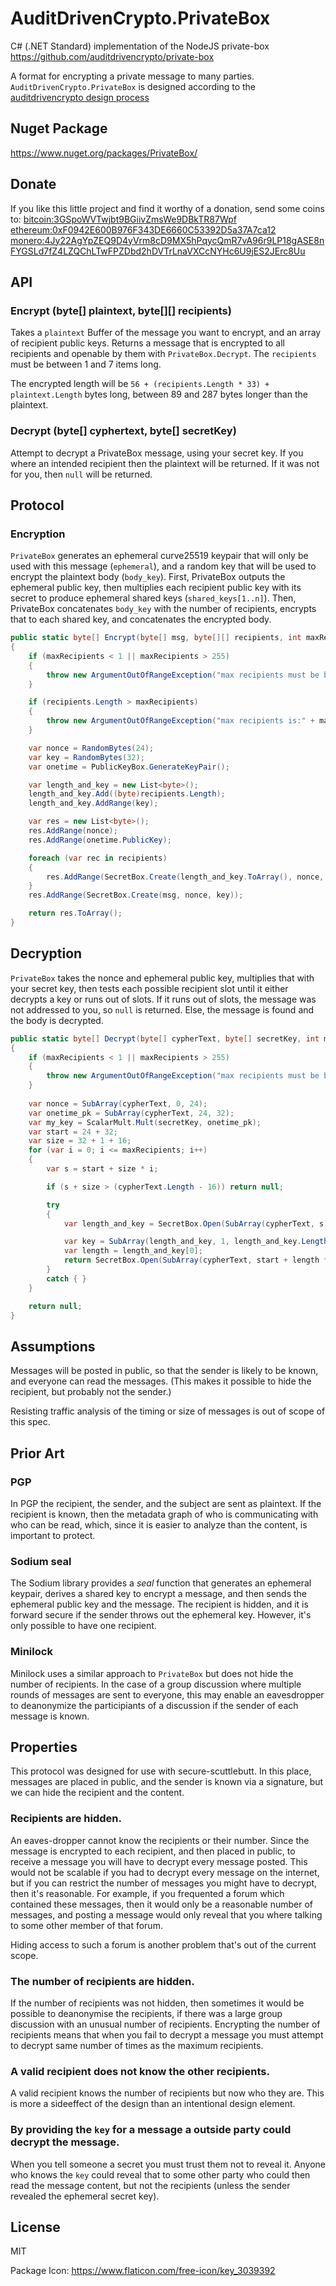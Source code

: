 # AuditDrivenCrypto.PrivateBox
C# (.NET Standard) implementation of the NodeJS private-box https://github.com/auditdrivencrypto/private-box

A format for encrypting a private message to many parties.
`AuditDrivenCrypto.PrivateBox` is designed according to the [auditdrivencrypto design process](https://github.com/crypto-browserify/crypto-browserify/issues/128)

## Nuget Package
https://www.nuget.org/packages/PrivateBox/

## Donate
If you like this little project and find it worthy of a donation, send some coins to:
<bitcoin:3GSpoWVTwjbt9BGiivZmsWe9DBkTR87Wpf>
<ethereum:0xF0942E600B976F343DE6660C53392D5a37A7ca12>
<monero:4Jy22AgYpZEQ9D4yVrm8cD9MX5hPqycQmR7vA96r9LP18gASE8nFYGSLd7fZ4LZQChLTwFPZDbd2hDVTrLnaVXCcNYHc6U9jES2JErc8Uu>

## API

### Encrypt (byte[] plaintext, byte[][] recipients)

Takes a `plaintext` Buffer of the message you want to encrypt,
and an array of recipient public keys.
Returns a message that is encrypted to all recipients
and openable by them with `PrivateBox.Decrypt`.
The `recipients` must be between 1 and 7 items long.

The encrypted length will be `56 + (recipients.Length * 33) + plaintext.Length` bytes long,
between 89 and 287 bytes longer than the plaintext.

### Decrypt (byte[] cyphertext, byte[] secretKey)

Attempt to decrypt a PrivateBox message, using your secret key.
If you where an intended recipient then the plaintext will be returned.
If it was not for you, then `null` will be returned.

## Protocol

### Encryption

`PrivateBox` generates an ephemeral curve25519 keypair that will only be used with this message (`ephemeral`),
and a random key that will be used to encrypt the plaintext body (`body_key`).
First, PrivateBox outputs the ephemeral public key, then multiplies each recipient public key
with its secret to produce ephemeral shared keys (`shared_keys[1..n]`).
Then, PrivateBox concatenates `body_key` with the number of recipients,
encrypts that to each shared key, and concatenates the encrypted body.

``` c#
public static byte[] Encrypt(byte[] msg, byte[][] recipients, int maxRecipients = DEFAULT_MAX)
{
	if (maxRecipients < 1 || maxRecipients > 255)
	{
		throw new ArgumentOutOfRangeException("max recipients must be between 1 and 255.");
	}

	if (recipients.Length > maxRecipients)
	{
		throw new ArgumentOutOfRangeException("max recipients is:" + maxRecipients + " found:" + recipients.Length);
	}

	var nonce = RandomBytes(24);
	var key = RandomBytes(32);
	var onetime = PublicKeyBox.GenerateKeyPair();

	var length_and_key = new List<byte>();
	length_and_key.Add((byte)recipients.Length);
	length_and_key.AddRange(key);

	var res = new List<byte>();
	res.AddRange(nonce);
	res.AddRange(onetime.PublicKey);

	foreach (var rec in recipients)
	{
		res.AddRange(SecretBox.Create(length_and_key.ToArray(), nonce, ScalarMult.Mult(onetime.PrivateKey, rec)));
	}
	res.AddRange(SecretBox.Create(msg, nonce, key));

	return res.ToArray();
}
```

## Decryption

`PrivateBox` takes the nonce and ephemeral public key,
multiplies that with your secret key, then tests each possible
recipient slot until it either decrypts a key or runs out of slots.
If it runs out of slots, the message was not addressed to you,
so `null` is returned. Else, the message is found and the body
is decrypted.

``` c#
public static byte[] Decrypt(byte[] cypherText, byte[] secretKey, int maxRecipients = DEFAULT_MAX)
{
	if (maxRecipients < 1 || maxRecipients > 255)
	{
		throw new ArgumentOutOfRangeException("max recipients must be between 1 and 255.");
	}
			
	var nonce = SubArray(cypherText, 0, 24);
	var onetime_pk = SubArray(cypherText, 24, 32);
	var my_key = ScalarMult.Mult(secretKey, onetime_pk);
	var start = 24 + 32;
	var size = 32 + 1 + 16;
	for (var i = 0; i <= maxRecipients; i++)
	{
		var s = start + size * i;

		if (s + size > (cypherText.Length - 16)) return null;

		try
		{
			var length_and_key = SecretBox.Open(SubArray(cypherText, s, size), nonce, my_key);

			var key = SubArray(length_and_key, 1, length_and_key.Length - 1);
			var length = length_and_key[0];
			return SecretBox.Open(SubArray(cypherText, start + length * size, cypherText.Length - (start + length * size)), nonce, key);
		}
		catch { }
	}

	return null;
}
```

## Assumptions

Messages will be posted in public, so that the sender is likely to be known,
and everyone can read the messages. (This makes it possible to hide the recipient,
but probably not the sender.)

Resisting traffic analysis of the timing or size of messages is out of scope of this spec.

## Prior Art

### PGP

In PGP the recipient, the sender, and the subject are sent as plaintext.
If the recipient is known, then the metadata graph of who is communicating with who can be read,
which, since it is easier to analyze than the content, is important to protect.

### Sodium seal

The Sodium library provides a _seal_ function that generates an ephemeral keypair,
derives a shared key to encrypt a message, and then sends the ephemeral public key and the message.
The recipient is hidden, and it is forward secure if the sender throws out the ephemeral key.
However, it's only possible to have one recipient.

### Minilock

Minilock uses a similar approach to `PrivateBox` but does not hide the
number of recipients. In the case of a group discussion where multiple rounds
of messages are sent to everyone, this may enable an eavesdropper to deanonymize
the participiants of a discussion if the sender of each message is known.

## Properties

This protocol was designed for use with secure-scuttlebutt.
In this place, messages are placed in public, and the sender is known via a signature,
but we can hide the recipient and the content.

### Recipients are hidden.

An eaves-dropper cannot know the recipients or their number.
Since the message is encrypted to each recipient, and then placed in public,
to receive a message you will have to decrypt every message posted.
This would not be scalable if you had to decrypt every message on the internet,
but if you can restrict the number of messages you might have to decrypt,
then it's reasonable. For example, if you frequented a forum which contained these messages,
then it would only be a reasonable number of messages, and posting a message would only
reveal that you where talking to some other member of that forum.

Hiding access to such a forum is another problem that's out of the current scope.

### The number of recipients are hidden.

If the number of recipients was not hidden, then sometimes it would be possible
to deanonymise the recipients, if there was a large group discussion with
an unusual number of recipients. Encrypting the number of recipients means that
when you fail to decrypt a message you must attempt to decrypt same number of times
as the maximum recipients.

### A valid recipient does not know the other recipients.

A valid recipient knows the number of recipients but now who they are.
This is more a sideeffect of the design than an intentional design element.

### By providing the `key` for a message a outside party could decrypt the message.

When you tell someone a secret you must trust them not to reveal it.
Anyone who knows the `key` could reveal that to some other party who could then read the message content,
but not the recipients (unless the sender revealed the ephemeral secret key).

## License

MIT

Package Icon: https://www.flaticon.com/free-icon/key_3039392
